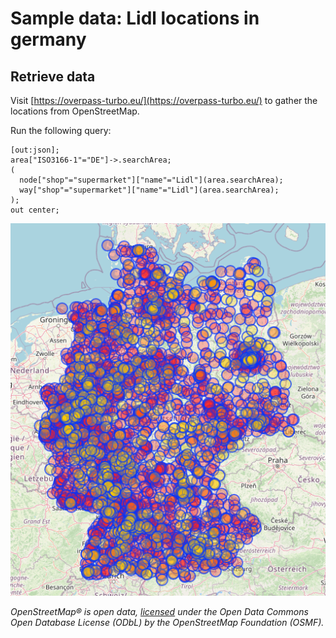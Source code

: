 # Sample data: Lidl locations in germany

## Retrieve data

Visit [https://overpass-turbo.eu/](https://overpass-turbo.eu/) to gather the locations from OpenStreetMap.

Run the following query:

```overpass
[out:json];
area["ISO3166-1"="DE"]->.searchArea;
(
  node["shop"="supermarket"]["name"="Lidl"](area.searchArea);
  way["shop"="supermarket"]["name"="Lidl"](area.searchArea);
);
out center;
```

![Locations of Lidl supermarkets in Germany](../assets/lidl_locations.png)

_OpenStreetMap® is open data, [licensed](https://www.openstreetmap.org/copyright) under the Open Data Commons Open Database License (ODbL) by the OpenStreetMap Foundation (OSMF)._